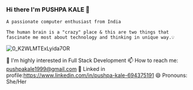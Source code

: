 ### Hi there I'm PUSHPA KALE 👋     

    A passionate computer enthusiast from India
    
    The human brain is a "crazy" place & this are two things that fascinate me most about technology and thinking in unique way.💡

   
    

![0_K2WLMTExLyida7OR](https://user-images.githubusercontent.com/69043926/145659155-1f39dec0-0384-4b9c-a193-5d2635cd3293.gif)




🔭 I'm highly interested in Full Stack Development
📫 How to reach me: pushpakale1999@gmail.com
📱 Linked in profile:https://www.linkedin.com/in/pushpa-kale-694375191
😄 Pronouns: She/Her







